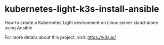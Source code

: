 # kubernetes-light-k3s-install-ansible
How to create a Kubernetes Light environment on Linux server stand-alone using Ansible

For more details about this project, visit: https://k3s.io/
